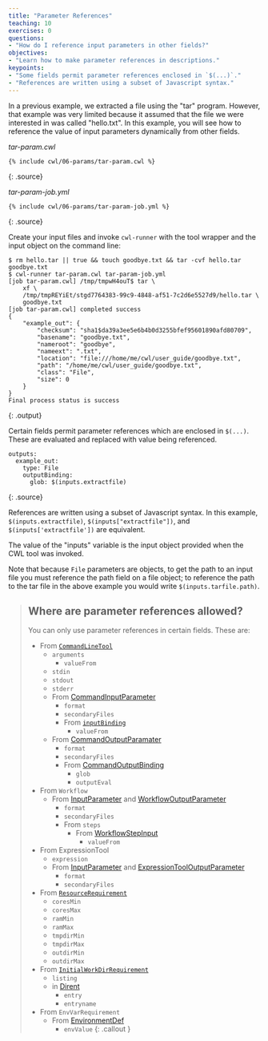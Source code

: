 ```yaml
---
title: "Parameter References"
teaching: 10
exercises: 0
questions:
- "How do I reference input parameters in other fields?"
objectives:
- "Learn how to make parameter references in descriptions."
keypoints:
- "Some fields permit parameter references enclosed in `$(...)`."
- "References are written using a subset of Javascript syntax."
---
```

In a previous example, we extracted a file using the "tar" program.
However, that example was very limited because it assumed that the file
we were interested in was called "hello.txt".  In this example, you will
see how to reference the value of input parameters dynamically from other
fields.

*tar-param.cwl*

~~~
{% include cwl/06-params/tar-param.cwl %}
~~~
{: .source}

*tar-param-job.yml*

~~~
{% include cwl/06-params/tar-param-job.yml %}
~~~
{: .source}

Create your input files and invoke `cwl-runner` with the tool wrapper and the
input object on the command line:

~~~
$ rm hello.tar || true && touch goodbye.txt && tar -cvf hello.tar goodbye.txt
$ cwl-runner tar-param.cwl tar-param-job.yml
[job tar-param.cwl] /tmp/tmpwH4ouT$ tar \
    xf \
    /tmp/tmpREYiEt/stgd7764383-99c9-4848-af51-7c2d6e5527d9/hello.tar \
    goodbye.txt
[job tar-param.cwl] completed success
{
    "example_out": {
        "checksum": "sha1$da39a3ee5e6b4b0d3255bfef95601890afd80709",
        "basename": "goodbye.txt",
        "nameroot": "goodbye",
        "nameext": ".txt",
        "location": "file:///home/me/cwl/user_guide/goodbye.txt",
        "path": "/home/me/cwl/user_guide/goodbye.txt",
        "class": "File",
        "size": 0
    }
}
Final process status is success
~~~
{: .output}

Certain fields permit parameter references which are enclosed in `$(...)`.
These are evaluated and replaced with value being referenced.

~~~
outputs:
  example_out:
    type: File
    outputBinding:
      glob: $(inputs.extractfile)
~~~
{: .source}

References are written using a subset of Javascript syntax.  In this
example, `$(inputs.extractfile)`, `$(inputs["extractfile"])`, and
`$(inputs['extractfile'])` are equivalent.

The value of the "inputs" variable is the input object provided when the
CWL tool was invoked.

Note that because `File` parameters are objects, to get the path to an
input file you must reference the path field on a file object; to
reference the path to the tar file in the above example you would write
`$(inputs.tarfile.path)`.

> ## Where are parameter references allowed?
> You can only use parameter references in certain fields.  These are:
>
> - From [`CommandLineTool`](http://www.commonwl.org/v1.0/CommandLineTool.html#CommandLineTool)
>   - `arguments`
>     - `valueFrom`
>   - `stdin`
>   - `stdout`
>   - `stderr`
>   - From [CommandInputParameter](http://www.commonwl.org/v1.0/CommandLineTool.html#CommandInputParameter)
>     - `format`
>     - `secondaryFiles`
>     - From [`inputBinding`](http://www.commonwl.org/v1.0/CommandLineTool.html#CommandLineBinding)
>       - `valueFrom`
>   - From [CommandOutputParamater](http://www.commonwl.org/v1.0/CommandLineTool.html#CommandOutputParameter)
>     - `format`
>     - `secondaryFiles`
>     - From [CommandOutputBinding](http://www.commonwl.org/v1.0/CommandLineTool.html#CommandOutputBinding)
>       - `glob`
>       - `outputEval`
> - From `Workflow`
>   - From [InputParameter](http://www.commonwl.org/v1.0/Workflow.html#InputParameter) and [WorkflowOutputParameter](http://www.commonwl.org/v1.0/Workflow.html#WorkflowOutputParameter)
>     - `format`
>     - `secondaryFiles`
>     - From `steps`
>       - From [WorkflowStepInput](http://www.commonwl.org/v1.0/Workflow.html#WorkflowStepInput)
>         - `valueFrom`
> - From ExpressionTool
>   - `expression`
>   - From [InputParameter](http://www.commonwl.org/v1.0/Workflow.html#InputParameter) and [ExpressionToolOutputParameter](http://www.commonwl.org/v1.0/Workflow.html#ExpressionToolOutputParameter)
>     - `format`
>     - `secondaryFiles`
> - From [`ResourceRequirement`](http://www.commonwl.org/v1.0/CommandLineTool.html#ResourceRequirement)
>   - `coresMin`
>   - `coresMax`
>   - `ramMin`
>   - `ramMax`
>   - `tmpdirMin`
>   - `tmpdirMax`
>   - `outdirMin`
>   - `outdirMax`
> - From [`InitialWorkDirRequirement`](http://www.commonwl.org/v1.0/CommandLineTool.html#InitialWorkDirRequirement)
>   - `listing`
>   - in [Dirent](http://www.commonwl.org/v1.0/CommandLineTool.html#Dirent)
>     - `entry`
>     - `entryname`
> - From `EnvVarRequirement`
>   - From [EnvironmentDef](http://www.commonwl.org/v1.0/CommandLineTool.html#EnvironmentDef)
>     - `envValue`
{: .callout }
